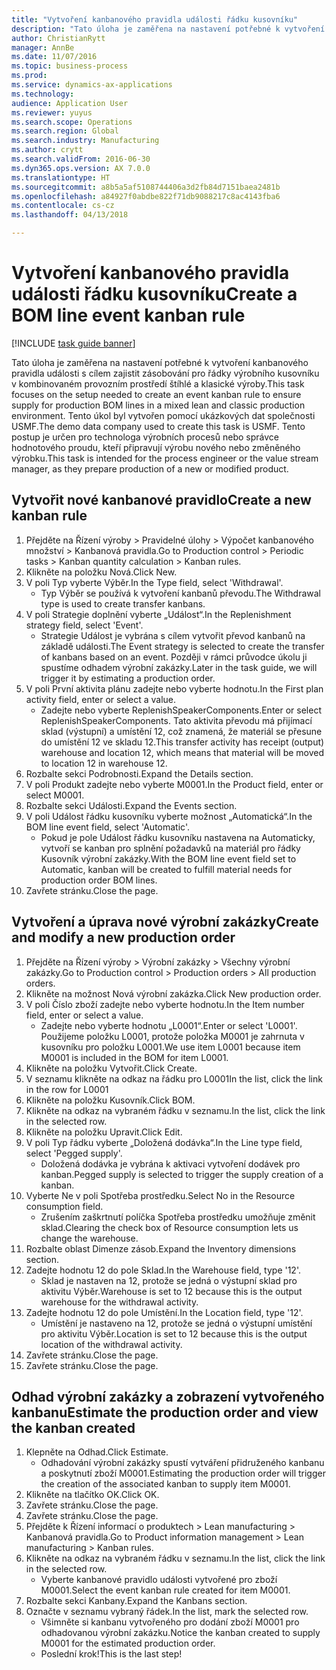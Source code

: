```yaml
--- 
title: "Vytvoření kanbanového pravidla události řádku kusovníku"
description: "Tato úloha je zaměřena na nastavení potřebné k vytvoření kanbanového pravidla události s cílem zajistit zásobování pro řádky výrobního kusovníku v kombinovaném provozním prostředí štíhlé a klasické výroby."
author: ChristianRytt
manager: AnnBe
ms.date: 11/07/2016
ms.topic: business-process
ms.prod: 
ms.service: dynamics-ax-applications
ms.technology: 
audience: Application User
ms.reviewer: yuyus
ms.search.scope: Operations
ms.search.region: Global
ms.search.industry: Manufacturing
ms.author: crytt
ms.search.validFrom: 2016-06-30
ms.dyn365.ops.version: AX 7.0.0
ms.translationtype: HT
ms.sourcegitcommit: a8b5a5af5108744406a3d2fb84d7151baea2481b
ms.openlocfilehash: a84927f0abdbe822f71db9088217c8ac4143fba6
ms.contentlocale: cs-cz
ms.lasthandoff: 04/13/2018

---
```

# <a name="create-a-bom-line-event-kanban-rule"></a><span data-ttu-id="28efe-103">Vytvoření kanbanového pravidla události řádku kusovníku</span><span class="sxs-lookup"><span data-stu-id="28efe-103">Create a BOM line event kanban rule</span></span>

[!INCLUDE [task guide banner](../../includes/task-guide-banner.md)]

<span data-ttu-id="28efe-104">Tato úloha je zaměřena na nastavení potřebné k vytvoření kanbanového pravidla události s cílem zajistit zásobování pro řádky výrobního kusovníku v kombinovaném provozním prostředí štíhlé a klasické výroby.</span><span class="sxs-lookup"><span data-stu-id="28efe-104">This task focuses on the setup needed to create an event kanban rule to ensure supply for production BOM lines in a mixed lean and classic production environment.</span></span> <span data-ttu-id="28efe-105">Tento úkol byl vytvořen pomocí ukázkových dat společnosti USMF.</span><span class="sxs-lookup"><span data-stu-id="28efe-105">The demo data company used to create this task is USMF.</span></span> <span data-ttu-id="28efe-106">Tento postup je určen pro technologa výrobních procesů nebo správce hodnotového proudu, kteří připravují výrobu nového nebo změněného výrobku.</span><span class="sxs-lookup"><span data-stu-id="28efe-106">This task is intended for the process engineer or the value stream manager, as they prepare production of a new or modified product.</span></span>


## <a name="create-a-new-kanban-rule"></a><span data-ttu-id="28efe-107">Vytvořit nové kanbanové pravidlo</span><span class="sxs-lookup"><span data-stu-id="28efe-107">Create a new kanban rule</span></span>
1. <span data-ttu-id="28efe-108">Přejděte na Řízení výroby > Pravidelné úlohy > Výpočet kanbanového množství > Kanbanová pravidla.</span><span class="sxs-lookup"><span data-stu-id="28efe-108">Go to Production control > Periodic tasks > Kanban quantity calculation > Kanban rules.</span></span>
2. <span data-ttu-id="28efe-109">Klikněte na položku Nová.</span><span class="sxs-lookup"><span data-stu-id="28efe-109">Click New.</span></span>
3. <span data-ttu-id="28efe-110">V poli Typ vyberte Výběr.</span><span class="sxs-lookup"><span data-stu-id="28efe-110">In the Type field, select 'Withdrawal'.</span></span>
    * <span data-ttu-id="28efe-111">Typ Výběr se používá k vytvoření kanbanů převodu.</span><span class="sxs-lookup"><span data-stu-id="28efe-111">The Withdrawal type is used to create transfer kanbans.</span></span>  
4. <span data-ttu-id="28efe-112">V poli Strategie doplnění vyberte „Událost“.</span><span class="sxs-lookup"><span data-stu-id="28efe-112">In the Replenishment strategy field, select 'Event'.</span></span>
    * <span data-ttu-id="28efe-113">Strategie Událost je vybrána s cílem vytvořit převod kanbanů na základě události.</span><span class="sxs-lookup"><span data-stu-id="28efe-113">The Event strategy is selected to create the transfer of kanbans based on an event.</span></span> <span data-ttu-id="28efe-114">Později v rámci průvodce úkolu ji spustíme odhadem výrobní zakázky.</span><span class="sxs-lookup"><span data-stu-id="28efe-114">Later in the task guide, we will trigger it by estimating a production order.</span></span>  
5. <span data-ttu-id="28efe-115">V poli První aktivita plánu zadejte nebo vyberte hodnotu.</span><span class="sxs-lookup"><span data-stu-id="28efe-115">In the First plan activity field, enter or select a value.</span></span>
    * <span data-ttu-id="28efe-116">Zadejte nebo vyberte ReplenishSpeakerComponents.</span><span class="sxs-lookup"><span data-stu-id="28efe-116">Enter or select ReplenishSpeakerComponents.</span></span> <span data-ttu-id="28efe-117">Tato aktivita převodu má přijímací sklad (výstupní) a umístění 12, což znamená, že materiál se přesune do umístění 12 ve skladu 12.</span><span class="sxs-lookup"><span data-stu-id="28efe-117">This transfer activity has receipt (output) warehouse and location 12, which means that material will be moved to location 12 in warehouse 12.</span></span>  
6. <span data-ttu-id="28efe-118">Rozbalte sekci Podrobnosti.</span><span class="sxs-lookup"><span data-stu-id="28efe-118">Expand the Details section.</span></span>
7. <span data-ttu-id="28efe-119">V poli Produkt zadejte nebo vyberte M0001.</span><span class="sxs-lookup"><span data-stu-id="28efe-119">In the Product field, enter or select M0001.</span></span>
8. <span data-ttu-id="28efe-120">Rozbalte sekci Události.</span><span class="sxs-lookup"><span data-stu-id="28efe-120">Expand the Events section.</span></span>
9. <span data-ttu-id="28efe-121">V poli Událost řádku kusovníku vyberte možnost „Automatická“.</span><span class="sxs-lookup"><span data-stu-id="28efe-121">In the BOM line event field, select 'Automatic'.</span></span>
    * <span data-ttu-id="28efe-122">Pokud je pole Událost řádku kusovníku nastavena na Automaticky, vytvoří se kanban pro splnění požadavků na materiál pro řádky Kusovník výrobní zakázky.</span><span class="sxs-lookup"><span data-stu-id="28efe-122">With the BOM line event field set to Automatic, kanban will be created to fulfill material needs for production order BOM lines.</span></span>  
10. <span data-ttu-id="28efe-123">Zavřete stránku.</span><span class="sxs-lookup"><span data-stu-id="28efe-123">Close the page.</span></span>

## <a name="create-and-modify-a-new-production-order"></a><span data-ttu-id="28efe-124">Vytvoření a úprava nové výrobní zakázky</span><span class="sxs-lookup"><span data-stu-id="28efe-124">Create and modify a new production order</span></span>
1. <span data-ttu-id="28efe-125">Přejděte na Řízení výroby > Výrobní zakázky > Všechny výrobní zakázky.</span><span class="sxs-lookup"><span data-stu-id="28efe-125">Go to Production control > Production orders > All production orders.</span></span>
2. <span data-ttu-id="28efe-126">Klikněte na možnost Nová výrobní zakázka.</span><span class="sxs-lookup"><span data-stu-id="28efe-126">Click New production order.</span></span>
3. <span data-ttu-id="28efe-127">V poli Číslo zboží zadejte nebo vyberte hodnotu.</span><span class="sxs-lookup"><span data-stu-id="28efe-127">In the Item number field, enter or select a value.</span></span>
    * <span data-ttu-id="28efe-128">Zadejte nebo vyberte hodnotu „L0001“.</span><span class="sxs-lookup"><span data-stu-id="28efe-128">Enter or select 'L0001'.</span></span> <span data-ttu-id="28efe-129">Použijeme položku L0001, protože položka M0001 je zahrnuta v kusovníku pro položku L0001.</span><span class="sxs-lookup"><span data-stu-id="28efe-129">We use item L0001 because item M0001 is included in the BOM for item L0001.</span></span>  
4. <span data-ttu-id="28efe-130">Klikněte na položku Vytvořit.</span><span class="sxs-lookup"><span data-stu-id="28efe-130">Click Create.</span></span>
5. <span data-ttu-id="28efe-131">V seznamu klikněte na odkaz na řádku pro L0001</span><span class="sxs-lookup"><span data-stu-id="28efe-131">In the list, click the link in the row for L0001</span></span>
6. <span data-ttu-id="28efe-132">Klikněte na položku Kusovník.</span><span class="sxs-lookup"><span data-stu-id="28efe-132">Click BOM.</span></span>
7. <span data-ttu-id="28efe-133">Klikněte na odkaz na vybraném řádku v seznamu.</span><span class="sxs-lookup"><span data-stu-id="28efe-133">In the list, click the link in the selected row.</span></span>
8. <span data-ttu-id="28efe-134">Klikněte na položku Upravit.</span><span class="sxs-lookup"><span data-stu-id="28efe-134">Click Edit.</span></span>
9. <span data-ttu-id="28efe-135">V poli Typ řádku vyberte „Doložená dodávka“.</span><span class="sxs-lookup"><span data-stu-id="28efe-135">In the Line type field, select 'Pegged supply'.</span></span>
    * <span data-ttu-id="28efe-136">Doložená dodávka je vybrána k aktivaci vytvoření dodávek pro kanban.</span><span class="sxs-lookup"><span data-stu-id="28efe-136">Pegged supply is selected to trigger the supply creation of a kanban.</span></span>  
10. <span data-ttu-id="28efe-137">Vyberte Ne v poli Spotřeba prostředku.</span><span class="sxs-lookup"><span data-stu-id="28efe-137">Select No in the Resource consumption field.</span></span>
    * <span data-ttu-id="28efe-138">Zrušením zaškrtnutí políčka Spotřeba prostředku umožňuje změnit sklad.</span><span class="sxs-lookup"><span data-stu-id="28efe-138">Clearing the check box of Resource consumption lets us change the warehouse.</span></span>  
11. <span data-ttu-id="28efe-139">Rozbalte oblast Dimenze zásob.</span><span class="sxs-lookup"><span data-stu-id="28efe-139">Expand the Inventory dimensions section.</span></span>
12. <span data-ttu-id="28efe-140">Zadejte hodnotu 12 do pole Sklad.</span><span class="sxs-lookup"><span data-stu-id="28efe-140">In the Warehouse field, type '12'.</span></span>
    * <span data-ttu-id="28efe-141">Sklad je nastaven na 12, protože se jedná o výstupní sklad pro aktivitu Výběr.</span><span class="sxs-lookup"><span data-stu-id="28efe-141">Warehouse is set to 12 because this is the output warehouse for the withdrawal activity.</span></span>  
13. <span data-ttu-id="28efe-142">Zadejte hodnotu 12 do pole Umístění.</span><span class="sxs-lookup"><span data-stu-id="28efe-142">In the Location field, type '12'.</span></span>
    * <span data-ttu-id="28efe-143">Umístění je nastaveno na 12, protože se jedná o výstupní umístění pro aktivitu Výběr.</span><span class="sxs-lookup"><span data-stu-id="28efe-143">Location is set to 12 because this is the output location of the withdrawal activity.</span></span>  
14. <span data-ttu-id="28efe-144">Zavřete stránku.</span><span class="sxs-lookup"><span data-stu-id="28efe-144">Close the page.</span></span>
15. <span data-ttu-id="28efe-145">Zavřete stránku.</span><span class="sxs-lookup"><span data-stu-id="28efe-145">Close the page.</span></span>

## <a name="estimate-the-production-order-and-view-the-kanban-created"></a><span data-ttu-id="28efe-146">Odhad výrobní zakázky a zobrazení vytvořeného kanbanu</span><span class="sxs-lookup"><span data-stu-id="28efe-146">Estimate the production order and view the kanban created</span></span>
1. <span data-ttu-id="28efe-147">Klepněte na Odhad.</span><span class="sxs-lookup"><span data-stu-id="28efe-147">Click Estimate.</span></span>
    * <span data-ttu-id="28efe-148">Odhadování výrobní zakázky spustí vytváření přidruženého kanbanu a poskytnutí zboží M0001.</span><span class="sxs-lookup"><span data-stu-id="28efe-148">Estimating the production order will trigger the creation of the associated kanban to supply item M0001.</span></span>  
2. <span data-ttu-id="28efe-149">Klikněte na tlačítko OK.</span><span class="sxs-lookup"><span data-stu-id="28efe-149">Click OK.</span></span>
3. <span data-ttu-id="28efe-150">Zavřete stránku.</span><span class="sxs-lookup"><span data-stu-id="28efe-150">Close the page.</span></span>
4. <span data-ttu-id="28efe-151">Zavřete stránku.</span><span class="sxs-lookup"><span data-stu-id="28efe-151">Close the page.</span></span>
5. <span data-ttu-id="28efe-152">Přejděte k Řízení informací o produktech > Lean manufacturing > Kanbanová pravidla.</span><span class="sxs-lookup"><span data-stu-id="28efe-152">Go to Product information management > Lean manufacturing > Kanban rules.</span></span>
6. <span data-ttu-id="28efe-153">Klikněte na odkaz na vybraném řádku v seznamu.</span><span class="sxs-lookup"><span data-stu-id="28efe-153">In the list, click the link in the selected row.</span></span>
    * <span data-ttu-id="28efe-154">Vyberte kanbanové pravidlo události vytvořené pro zboží M0001.</span><span class="sxs-lookup"><span data-stu-id="28efe-154">Select the event kanban rule created for item M0001.</span></span>  
7. <span data-ttu-id="28efe-155">Rozbalte sekci Kanbany.</span><span class="sxs-lookup"><span data-stu-id="28efe-155">Expand the Kanbans section.</span></span>
8. <span data-ttu-id="28efe-156">Označte v seznamu vybraný řádek.</span><span class="sxs-lookup"><span data-stu-id="28efe-156">In the list, mark the selected row.</span></span>
    * <span data-ttu-id="28efe-157">Všimněte si kanbanu vytvořeného pro dodání zboží M0001 pro odhadovanou výrobní zakázku.</span><span class="sxs-lookup"><span data-stu-id="28efe-157">Notice the kanban created to supply M0001 for the estimated production order.</span></span>  
    * <span data-ttu-id="28efe-158">Poslední krok!</span><span class="sxs-lookup"><span data-stu-id="28efe-158">This is the last step!</span></span>  


